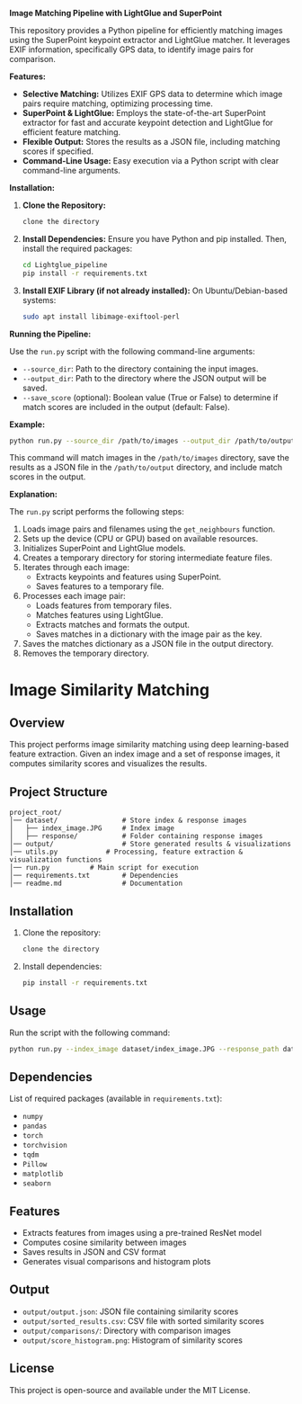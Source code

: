 **Image Matching Pipeline with LightGlue and SuperPoint**

This repository provides a Python pipeline for efficiently matching images using the SuperPoint keypoint extractor and LightGlue matcher. It leverages EXIF information, specifically GPS data, to identify image pairs for comparison.

**Features:**

- **Selective Matching:** Utilizes EXIF GPS data to determine which image pairs require matching, optimizing processing time.
- **SuperPoint & LightGlue:** Employs the state-of-the-art SuperPoint extractor for fast and accurate keypoint detection and LightGlue for efficient feature matching.
- **Flexible Output:** Stores the results as a JSON file, including matching scores if specified.
- **Command-Line Usage:** Easy execution via a Python script with clear command-line arguments.

**Installation:**

1. **Clone the Repository:**
   ```bash
   clone the directory
   ```

2. **Install Dependencies:**
   Ensure you have Python and pip installed. Then, install the required packages:
   ```bash
   cd Lightglue_pipeline  
   pip install -r requirements.txt
   ```

3. **Install EXIF Library (if not already installed):**
   On Ubuntu/Debian-based systems:
   ```bash
   sudo apt install libimage-exiftool-perl
   ```

**Running the Pipeline:**

Use the `run.py` script with the following command-line arguments:

- `--source_dir`: Path to the directory containing the input images.
- `--output_dir`: Path to the directory where the JSON output will be saved.
- `--save_score` (optional): Boolean value (True or False) to determine if match scores are included in the output (default: False).

**Example:**

```bash
python run.py --source_dir /path/to/images --output_dir /path/to/output --save_score True
```

This command will match images in the `/path/to/images` directory, save the results as a JSON file in the `/path/to/output` directory, and include match scores in the output.

**Explanation:**

The `run.py` script performs the following steps:

1. Loads image pairs and filenames using the `get_neighbours` function.
2. Sets up the device (CPU or GPU) based on available resources.
3. Initializes SuperPoint and LightGlue models.
4. Creates a temporary directory for storing intermediate feature files.
5. Iterates through each image:
   - Extracts keypoints and features using SuperPoint.
   - Saves features to a temporary file.
6. Processes each image pair:
   - Loads features from temporary files.
   - Matches features using LightGlue.
   - Extracts matches and formats the output.
   - Saves matches in a dictionary with the image pair as the key.
7. Saves the matches dictionary as a JSON file in the output directory.
8. Removes the temporary directory.
# Image Similarity Matching

## Overview
This project performs image similarity matching using deep learning-based feature extraction. Given an index image and a set of response images, it computes similarity scores and visualizes the results.

## Project Structure
```
project_root/
│── dataset/                # Store index & response images
│   ├── index_image.JPG     # Index image
│   ├── response/           # Folder containing response images
│── output/                 # Store generated results & visualizations
│── utils.py            # Processing, feature extraction & visualization functions
│── run.py          # Main script for execution
│── requirements.txt        # Dependencies
│── readme.md               # Documentation
```

## Installation
1. Clone the repository:
   ```bash
   clone the directory
   ```
2. Install dependencies:
   ```bash
   pip install -r requirements.txt
   ```

## Usage
Run the script with the following command:
```bash
python run.py --index_image dataset/index_image.JPG --response_path dataset/response --output_path output
```

## Dependencies
List of required packages (available in `requirements.txt`):
- `numpy`
- `pandas`
- `torch`
- `torchvision`
- `tqdm`
- `Pillow`
- `matplotlib`
- `seaborn`

## Features
- Extracts features from images using a pre-trained ResNet model
- Computes cosine similarity between images
- Saves results in JSON and CSV format
- Generates visual comparisons and histogram plots

## Output
- `output/output.json`: JSON file containing similarity scores
- `output/sorted_results.csv`: CSV file with sorted similarity scores
- `output/comparisons/`: Directory with comparison images
- `output/score_histogram.png`: Histogram of similarity scores

## License
This project is open-source and available under the MIT License.


